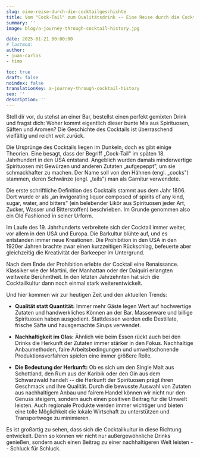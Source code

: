 ```yaml
---
slug: eine-reise-durch-die-cocktailgeschichte
title: Vom "Cock-Tail" zum Qualitätsdrink -- Eine Reise durch die Cocktailgeschichte
summary: ''
image: blog/a-journey-through-cocktail-history.jpg

date: 2025-01-21 00:00:00
# lastmod: 
author:
- juan-carlos
- timo

toc: true
draft: false
noindex: false
translationKey: a-journey-through-cocktail-history
seo: ''
description: ''
---
```

Stell dir vor, du stehst an einer Bar, bestellst einen perfekt gemixten Drink und fragst dich: Woher kommt eigentlich dieser bunte Mix aus Spirituosen, Säften und Aromen? Die Geschichte des Cocktails ist überraschend vielfältig und reicht weit zurück.

Die Ursprünge des Cocktails liegen im Dunkeln, doch es gibt einige Theorien. Eine besagt, dass der Begriff „Cock-Tail" im späten 18. Jahrhundert in den USA entstand. Angeblich wurden damals minderwertige Spirituosen mit Gewürzen und anderen Zutaten „aufgepeppt", um sie schmackhafter zu machen. Der Name soll von den Hähnen (engl. „cocks") stammen, deren Schwänze (engl. „tails") man als Garnitur verwendete.

Die erste schriftliche Definition des Cocktails stammt aus dem Jahr 1806. Dort wurde er als „an invigorating liquor composed of spirits of any kind, sugar, water, and bitters" (ein belebender Likör aus Spirituosen jeder Art, Zucker, Wasser und Bitterstoffen) beschrieben. Im Grunde genommen also ein Old Fashioned in seiner Urform.

Im Laufe des 19. Jahrhunderts verbreitete sich der Cocktail immer weiter, vor allem in den USA und Europa. Die Barkultur blühte auf, und es entstanden immer neue Kreationen. Die Prohibition in den USA in den 1920er Jahren brachte zwar einen kurzzeitigen Rückschlag, befeuerte aber gleichzeitig die Kreativität der Barkeeper im Untergrund.

Nach dem Ende der Prohibition erlebte der Cocktail eine Renaissance. Klassiker wie der Martini, der Manhattan oder der Daiquiri erlangten weltweite Berühmtheit. In den letzten Jahrzehnten hat sich die Cocktailkultur dann noch einmal stark weiterentwickelt.

Und hier kommen wir zur heutigen Zeit und den aktuellen Trends:

- **Qualität statt Quantität:** Immer mehr Gäste legen Wert auf hochwertige Zutaten und handwerkliches Können an der Bar. Massenware und billige Spirituosen haben ausgedient. Stattdessen werden edle Destillate, frische Säfte und hausgemachte Sirups verwendet.

- **Nachhaltigkeit im Glas:** Ähnlich wie beim Essen rückt auch bei den Drinks die Herkunft der Zutaten immer stärker in den Fokus. Nachhaltige Anbaumethoden, faire Arbeitsbedingungen und umweltschonende Produktionsverfahren spielen eine immer größere Rolle.

- **Die Bedeutung der Herkunft:** Ob es sich um den Single Malt aus Schottland, den Rum aus der Karibik oder den Gin aus dem Schwarzwald handelt -- die Herkunft der Spirituosen prägt ihren Geschmack und ihre Qualität. Durch die bewusste Auswahl von Zutaten aus nachhaltigem Anbau und fairem Handel können wir nicht nur den Genuss steigern, sondern auch einen positiven Beitrag für die Umwelt leisten. Auch regionale Produkte werden immer wichtiger und bieten eine tolle Möglichkeit die lokale Wirtschaft zu unterstützen und Transportwege zu minimieren.

Es ist großartig zu sehen, dass sich die Cocktailkultur in diese Richtung entwickelt. Denn so können wir nicht nur außergewöhnliche Drinks genießen, sondern auch einen Beitrag zu einer nachhaltigeren Welt leisten -- Schluck für Schluck.
